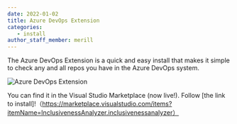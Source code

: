 ```yaml
---
date: 2022-01-02
title: Azure DevOps Extension
categories: 
   - install
author_staff_member: merill
---
```

The Azure DevOps Extension is a quick and easy install that makes it simple to check any and all repos you have in the Azure DevOps system.

![Azure DevOps Extension](/ADO_Marketplace.png)

You can find it in the Visual Studio Marketplace (now live!). Follow [the link to install]!（https://marketplace.visualstudio.com/items?itemName=InclusivenessAnalyzer.inclusivenessanalyzer）
